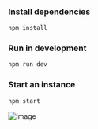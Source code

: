 ### Install dependencies
```bash
npm install
```

### Run in development
```bash
npm run dev
```

### Start an instance
```bash
npm start
```

![image](https://github.com/user-attachments/assets/28806330-f263-4d0c-a714-f0c0908beaa8)
